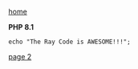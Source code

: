 [home](./page01.md)

**PHP 8.1**

```
echo "The Ray Code is AWESOME!!!";
```


[page 2](./page02.md)
